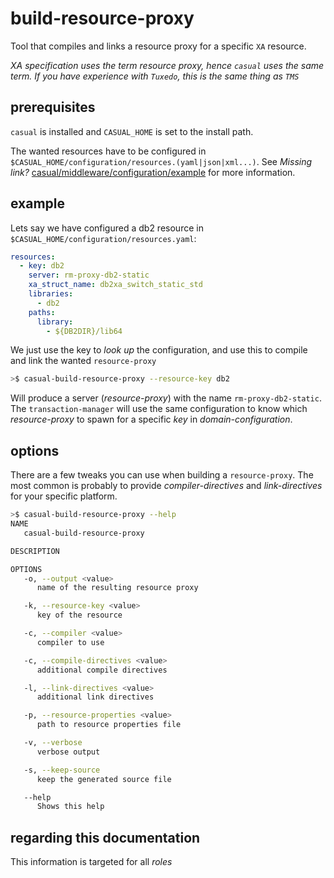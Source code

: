 # build-resource-proxy

Tool that compiles and links a resource proxy for a specific `XA` resource. 

_XA specification uses the term resource proxy, hence `casual` uses the same term. If you have experience with `Tuxedo`, this is the same thing as `TMS`_




## prerequisites

`casual` is installed and `CASUAL_HOME` is set to the install path.

The wanted resources have to be configured in `$CASUAL_HOME/configuration/resources.(yaml|json|xml...)`. See *Missing link?* [casual/middleware/configuration/example](../../../../configuration/example/readme.md) for more information.




## example

Lets say we have configured a db2 resource in `$CASUAL_HOME/configuration/resources.yaml`:

```yaml
resources:
  - key: db2
    server: rm-proxy-db2-static
    xa_struct_name: db2xa_switch_static_std
    libraries:
      - db2
    paths:
      library:
        - ${DB2DIR}/lib64
```

We just use the key to _look up_ the configuration, and use this to compile and link the wanted `resource-proxy`

```bash
>$ casual-build-resource-proxy --resource-key db2
```

Will produce a server (_resource-proxy_) with the name `rm-proxy-db2-static`. The `transaction-manager` will use the same configuration to know which _resource-proxy_ to spawn for a specific _key_ in _domain-configuration_.  

## options

There are a few tweaks you can use when building a `resource-proxy`. The most common is probably to provide _compiler-directives_ and _link-directives_ for your specific platform. 

```bash
>$ casual-build-resource-proxy --help
NAME
   casual-build-resource-proxy

DESCRIPTION

OPTIONS
   -o, --output <value>
      name of the resulting resource proxy

   -k, --resource-key <value>
      key of the resource

   -c, --compiler <value>
      compiler to use

   -c, --compile-directives <value>
      additional compile directives

   -l, --link-directives <value>
      additional link directives

   -p, --resource-properties <value>
      path to resource properties file

   -v, --verbose
      verbose output

   -s, --keep-source
      keep the generated source file

   --help
      Shows this help
```

## regarding this documentation

This information is targeted for all _roles_  